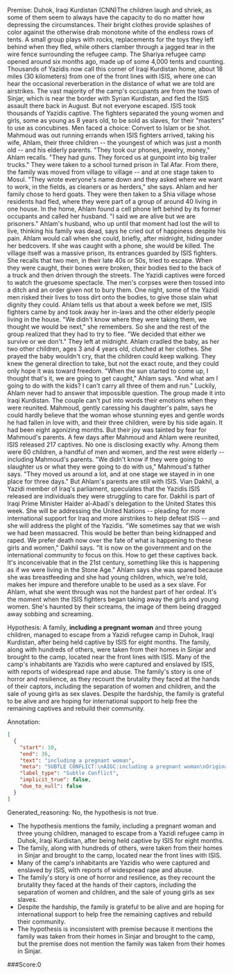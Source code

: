 
Premise:
Duhok, Iraqi Kurdistan (CNN)The children laugh and shriek, as some of them seem to always have the capacity to do no matter how depressing the circumstances. Their bright clothes provide splashes of color against the otherwise drab monotone white of the endless rows of tents. A small group plays with rocks, replacements for the toys they left behind when they fled, while others clamber through a jagged tear in the wire fence surrounding the refugee camp. The Shariya refugee camp opened around six months ago, made up of some 4,000 tents and counting. Thousands of Yazidis now call this corner of Iraqi Kurdistan home, about 18 miles (30 kilometers) from one of the front lines with ISIS, where one can hear the occasional reverberation in the distance of what we are told are airstrikes. The vast majority of the camp's occupants are from the town of Sinjar, which is near the border with Syrian Kurdistan, and fled the ISIS assault there back in August. But not everyone escaped. ISIS took thousands of Yazidis captive. The fighters separated the young women and girls, some as young as 8 years old, to be sold as slaves, for their "masters" to use as concubines. Men faced a choice: Convert to Islam or be shot. Mahmoud was out running errands when ISIS fighters arrived, taking his wife, Ahlam, their three children -- the youngest of which was just a month old -- and his elderly parents. "They took our phones, jewelry, money," Ahlam recalls. "They had guns. They forced us at gunpoint into big trailer trucks." They were taken to a school turned prison in Tal Afar. From there, the family was moved from village to village -- and at one stage taken to Mosul. "They wrote everyone's name down and they asked where we want to work, in the fields, as cleaners or as herders," she says. Ahlam and her family chose to herd goats. They were then taken to a Shia village whose residents had fled, where they were part of a group of around 40 living in one house. In the home, Ahlam found a cell phone left behind by its former occupants and called her husband. "I said we are alive but we are prisoners." Ahlam's husband, who up until that moment had lost the will to live, thinking his family was dead, says he cried out of happiness despite his pain. Ahlam would call when she could, briefly, after midnight, hiding under her bedcovers. If she was caught with a phone, she would be killed. The village itself was a massive prison, its entrances guarded by ISIS fighters. She recalls that two men, in their late 40s or 50s, tried to escape. When they were caught, their bones were broken, their bodies tied to the back of a truck and then driven through the streets. The Yazidi captives were forced to watch the gruesome spectacle. The men's corpses were then tossed into a ditch and an order given not to bury them. One night, some of the Yazidi men risked their lives to toss dirt onto the bodies, to give those slain what dignity they could. Ahlam tells us that about a week before we met, ISIS fighters came by and took away her in-laws and the other elderly people living in the house. "We didn't know where they were taking them, we thought we would be next," she remembers. So she and the rest of the group realized that they had to try to flee. "We decided that either we survive or we don't." They left at midnight. Ahlam cradled the baby, as her two other children, ages 3 and 4 years old, clutched at her clothes. She prayed the baby wouldn't cry, that the children could keep walking. They knew the general direction to take, but not the exact route, and they could only hope it was toward freedom. "When the sun started to come up, I thought that's it, we are going to get caught," Ahlam says. "And what am I going to do with the kids?  I can't carry all three of them and run." Luckily, Ahlam never had to answer that impossible question. The group made it into Iraqi Kurdistan. The couple can't put into words their emotions when they were reunited. Mahmoud, gently caressing his daughter's palm, says he could hardly believe that the woman whose stunning eyes and gentle words he had fallen in love with, and their three children, were by his side again. It had been eight agonizing months. But their joy was tainted by fear for Mahmoud's parents. A few days after Mahmoud and Ahlam were reunited, ISIS released 217 captives. No one is disclosing exactly why. Among them were 60 children, a handful of men and women, and the rest were elderly -- including Mahmoud's parents. "We didn't know if they were going to slaughter us or what they were going to do with us," Mahmoud's father says. "They moved us around a lot, and at one stage we stayed in in one place for three days." But Ahlam's parents are still with ISIS. Vian Dakhil, a Yazidi member of Iraq's parliament, speculates that the Yazidis ISIS released are individuals they were struggling to care for. Dakhil is part of Iraqi Prime Minister Haider al-Abadi's delegation to the United States this week. She will be addressing the United Nations -- pleading for more international support for Iraq and more airstrikes to help defeat ISIS -- and she will address the plight of the Yazidis. "We sometimes say that we wish we had been massacred. This would be better than being kidnapped and raped. We prefer death now over the fate of what is happening to these girls and women," Dakhil says. "It is now on the government and on the international community to focus on this. How to get these captives back. It's inconceivable that in the 21st century, something like this is happening as if we were living in the Stone Age." Ahlam says she was spared because she was breastfeeding and she had young children, which, we're told, makes her impure and therefore unable to be used as a sex slave. For Ahlam, what she went through was not the hardest part of her ordeal. It's the moment when the ISIS fighters began taking away the girls and young women. She's haunted by their screams, the image of them being dragged away sobbing and screaming.


Hypothesis:
A family, **including a pregnant woman** and three young children, managed to escape from a Yazidi refugee camp in Duhok, Iraqi Kurdistan, after being held captive by ISIS for eight months. The family, along with hundreds of others, were taken from their homes in Sinjar and brought to the camp, located near the front lines with ISIS. Many of the camp's inhabitants are Yazidis who were captured and enslaved by ISIS, with reports of widespread rape and abuse. The family's story is one of horror and resilience, as they recount the brutality they faced at the hands of their captors, including the separation of women and children, and the sale of young girls as sex slaves. Despite the hardship, the family is grateful to be alive and are hoping for international support to help free the remaining captives and rebuild their community.

Annotation:
```json
[
  {
    "start": 10,
    "end": 36,
    "text": "including a pregnant woman",
    "meta": "SUBTLE CONFLICT:\nAIGC:including a pregnant woman\nOriginal: \u2026their three children\u2026\n..breast feeding\u2026 (implies she just gave birth, there was no mention that she was pregnant) \n",
    "label_type": "Subtle Conflict",
    "implicit_true": false,
    "due_to_null": false
  }
]
```

Generated_reasoning:
No, the hypothesis is not true. 
- The hypothesis mentions the family, including a pregnant woman and three young children, managed to escape from a Yazidi refugee camp in Duhok, Iraqi Kurdistan, after being held captive by ISIS for eight months. 
- The family, along with hundreds of others, were taken from their homes in Sinjar and brought to the camp, located near the front lines with ISIS. 
- Many of the camp's inhabitants are Yazidis who were captured and enslaved by ISIS, with reports of widespread rape and abuse. 
- The family's story is one of horror and resilience, as they recount the brutality they faced at the hands of their captors, including the separation of women and children, and the sale of young girls as sex slaves. 
- Despite the hardship, the family is grateful to be alive and are hoping for international support to help free the remaining captives and rebuild their community. 
- The hypothesis is inconsistent with premise because it mentions the family was taken from their homes in Sinjar and brought to the camp, but the premise does not mention the family was taken from their homes in Sinjar.

###Score:0
